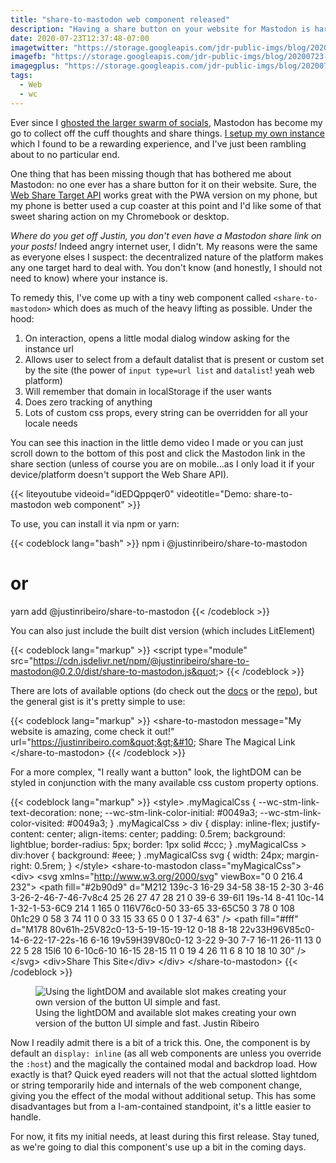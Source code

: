 ```yaml
---
title: "share-to-mastodon web component released"
description: "Having a share button on your website for Mastodon is hard given it's decentralized nature. With my latest tiny web component it's now easier to give users the option."
date: 2020-07-23T12:37:48-07:00
imagetwitter: "https://storage.googleapis.com/jdr-public-imgs/blog/20200723-fancy-button-800.png"
imagefb: "https://storage.googleapis.com/jdr-public-imgs/blog/20200723-fancy-button-800.png"
imagegplus: "https://storage.googleapis.com/jdr-public-imgs/blog/20200723-fancy-button-800.png"
tags:
  - Web
  - wc
---
```


Ever since I [ghosted the larger swarm of socials](/chronicle/2019/09/30/ghosting-the-socials-and-expanding-my-open-web-existence/), Mastodon has become my go to collect off the cuff thoughts and share things. [I setup my own instance](/chronicle/2019/09/27/setting-up-mastodon-on-google-cloud-platform/) which I found to be a rewarding experience, and I've just been rambling about to no particular end.

One thing that has been missing though that has bothered me about Mastodon: no one ever has a share button for it on their website. Sure, the [Web Share Target API](https://w3c.github.io/web-share-target/) works great with the PWA version on my phone, but my phone is better used a cup coaster at this point and I'd like some of that sweet sharing action on my Chromebook or desktop.

_Where do you get off Justin, you don't even have a Mastodon share link on your posts!_ Indeed angry internet user, I didn't. My reasons were the same as everyone elses I suspect: the decentralized nature of the platform makes any one target hard to deal with. You don't know (and honestly, I should not need to know) where your instance is.

To remedy this, I've come up with a tiny web component called `<share-to-mastodon>` which does as much of the heavy lifting as possible. Under the hood:

1. On interaction, opens a little modal dialog window asking for the instance url
2. Allows user to select from a default datalist that is present or custom set by the site (the power of `input type=url list` and `datalist`! yeah web platform)
3. Will remember that domain in localStorage if the user wants
4. Does zero tracking of anything
5. Lots of custom css props, every string can be overridden for all your locale needs

You can see this inaction in the little demo video I made or you can just scroll down to the bottom of this post and click the Mastodon link in the share section (unless of course you are on mobile...as I only load it if your device/platform doesn't support the Web Share API).

{{< liteyoutube videoid="idEDQppqer0" videotitle="Demo: share-to-mastodon web component" >}}

To use, you can install it via npm or yarn:

{{< codeblock lang="bash" >}}
npm i @justinribeiro/share-to-mastodon

# or

yarn add @justinribeiro/share-to-mastodon
{{< /codeblock >}}

You can also just include the built dist version (which includes LitElement)

{{< codeblock lang="markup" >}}
&lt;script type=&quot;module&quot; src=&quot;https://cdn.jsdelivr.net/npm/@justinribeiro/share-to-mastodon@0.2.0/dist/share-to-mastodon.js&quot;&gt;
{{< /codeblock >}}

There are lots of available options (do check out the [docs](https://www.npmjs.com/package/@justinribeiro/share-to-mastodon) or the [repo](https://github.com/justinribeiro/share-to-mastodon)), but the general gist is it's pretty simple to use:

{{< codeblock lang="markup" >}}
&lt;share-to-mastodon message=&quot;My website is amazing, come check it out!&quot; url=&quot;https://justinribeiro.com&quot;&gt;&#10; Share The Magical Link&#10;&lt;/share-to-mastodon&gt;
{{< /codeblock >}}

For a more complex, "I really want a button" look, the lightDOM can be styled in conjunction with the many available css custom property options.

{{< codeblock lang="markup" >}}
&lt;style&gt;&#10;.myMagicalCss {&#10; --wc-stm-link-text-decoration: none;&#10; --wc-stm-link-color-initial: #0049a3;&#10; --wc-stm-link-color-visited: #0049a3;&#10;}&#10;.myMagicalCss &gt; div {&#10; display: inline-flex;&#10; justify-content: center;&#10; align-items: center;&#10; padding: 0.5rem;&#10; background: lightblue;&#10; border-radius: 5px;&#10; border: 1px solid #ccc;&#10;}&#10;.myMagicalCss &gt; div:hover {&#10; background: #eee;&#10;}&#10;.myMagicalCss svg {&#10; width: 24px;&#10; margin-right: 0.5rem;&#10;}&#10;&lt;/style&gt;&#10;&lt;share-to-mastodon class=&quot;myMagicalCss&quot;&gt;&#10; &lt;div&gt;&#10; &lt;svg xmlns=&quot;http://www.w3.org/2000/svg&quot; viewBox=&quot;0 0 216.4 232&quot;&gt;&#10; &lt;path&#10; fill=&quot;#2b90d9&quot;&#10; d=&quot;M212 139c-3 16-29 34-58 38-15 2-30 3-46 3-26-2-46-7-46-7v8c4 25 26 27 47 28 21 0 39-6 39-6l1 19s-14 8-41 10c-14 1-32-1-53-6C9 214 1 165 0 116V76c0-50 33-65 33-65C50 3 78 0 108 0h1c29 0 58 3 74 11 0 0 33 15 33 65 0 0 1 37-4 63&quot;&#10; /&gt;&#10; &lt;path&#10; fill=&quot;#fff&quot;&#10; d=&quot;M178 80v61h-25V82c0-13-5-19-15-19-12 0-18 8-18 22v33H96V85c0-14-6-22-17-22s-16 6-16 19v59H39V80c0-12 3-22 9-30 7-7 16-11 26-11 13 0 22 5 28 15l6 10 6-10c6-10 16-15 28-15 11 0 19 4 26 11 6 8 10 18 10 30&quot;&#10; /&gt;&#10; &lt;/svg&gt;&#10; &lt;div&gt;Share This Site&lt;/div&gt;&#10; &lt;/div&gt;&#10;&lt;/share-to-mastodon&gt;
{{< /codeblock >}}

<figure aria-label="media" role="group" itemscope="" itemprop="associatedMedia" itemtype="http://schema.org/ImageObject">
  <picture>
    <source srcset="https://storage.googleapis.com/jdr-public-imgs/blog/20200723-fancy-button-640.webp 640w,
                    https://storage.googleapis.com/jdr-public-imgs/blog/20200723-fancy-button-800.webp 800w,
                    https://storage.googleapis.com/jdr-public-imgs/blog/20200723-fancy-button-1024.webp 1024w,
                    https://storage.googleapis.com/jdr-public-imgs/blog/20200723-fancy-button-1280.webp 1280w,
                    https://storage.googleapis.com/jdr-public-imgs/blog/20200723-fancy-button-1600.webp 1600w"
            sizes="(min-width: 800px) 800px, 100vw" type="image/webp">
    <source srcset="https://storage.googleapis.com/jdr-public-imgs/blog/20200723-fancy-button-640.png 640w,
                    https://storage.googleapis.com/jdr-public-imgs/blog/20200723-fancy-button-800.png 800w,
                    https://storage.googleapis.com/jdr-public-imgs/blog/20200723-fancy-button-1024.png 1024w,
                    https://storage.googleapis.com/jdr-public-imgs/blog/20200723-fancy-button-1280.png 1280w,
                    https://storage.googleapis.com/jdr-public-imgs/blog/20200723-fancy-button-1600.png 1600w"
            sizes="(min-width: 800px) 800px, 100vw" type="image/png">
    <img src="https://storage.googleapis.com/jdr-public-imgs/blog/20200723-fancy-button-800.png" alt="Using the lightDOM and available slot makes creating your own version of the button UI simple and fast.">
  </picture>
  <figcaption itemprop="caption description">
    <span aria-hidden="true">Using the lightDOM and available slot makes creating your own version of the button UI simple and fast.</span>
    <span class="author" itemprop="copyrightHolder">Justin Ribeiro</span>
  </figcaption>
</figure>

Now I readily admit there is a bit of a trick this. One, the component is by default an `display: inline` (as all web components are unless you override the `:host`) and the magically the contained modal and backdrop load. How exactly is that? Quick eyed readers will not that the actual slotted lightdom or string temporarily hide and internals of the web component change, giving you the effect of the modal without additional setup. This has some disadvantages but from a I-am-contained standpoint, it's a little easier to handle.

For now, it fits my initial needs, at least during this first release. Stay tuned, as we're going to dial this component's use up a bit in the coming days.
